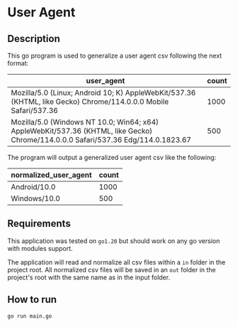 # User Agent

## Description

This go program is used to generalize a user agent csv following the next format:

| user_agent                                                                                                                        | count |
|-----------------------------------------------------------------------------------------------------------------------------------|-------|
| Mozilla/5.0 (Linux; Android 10; K) AppleWebKit/537.36 (KHTML, like Gecko) Chrome/114.0.0.0 Mobile Safari/537.36                   | 1000  |
| Mozilla/5.0 (Windows NT 10.0; Win64; x64) AppleWebKit/537.36 (KHTML, like Gecko) Chrome/114.0.0.0 Safari/537.36 Edg/114.0.1823.67 | 500   |

The program will output a generalized user agent csv like the following:

| normalized_user_agent | count |
|-----------------------|-------|
| Android/10.0          | 1000  |
| Windows/10.0          | 500   |

## Requirements
This application was tested on `go1.20` but should work on any go version with modules support.

The application will read and normalize all csv files within a `in` folder in the project root. All normalized csv files will
be saved in an `out` folder in the project's root with the same name as in the input folder.

## How to run
```bash
go run main.go
```
